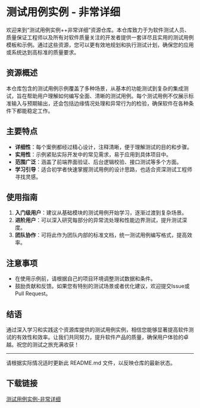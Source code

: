# 测试用例实例 - 非常详细

欢迎来到“测试用例实例++非常详细”资源仓库。本仓库致力于为软件测试人员、质量保证工程师以及所有对软件质量关注的开发者提供一套详尽且实用的测试用例模板和示例。通过这些资源，您可以更有效地规划和执行测试计划，确保您的应用或系统达到高标准的质量要求。

## 资源概述

本仓库包含的测试用例示例覆盖了多种场景，从基本的功能测试到复杂的集成测试，旨在帮助用户理解如何编写全面、清晰的测试用例。每个测试用例不仅展示标准输入与预期输出，还会包括边缘情况处理和异常行为的检验，确保软件在各种条件下都能稳定工作。

## 主要特点

- **详细性**：每个案例都经过精心设计，注释清晰，便于理解测试的目的和步骤。
- **实用性**：示例紧贴实际开发中的常见需求，易于应用到具体项目中。
- **范围广泛**：涵盖了前端界面验证、后台逻辑校验、接口测试等多个方面。
- **学习引导**：适合初学者快速掌握测试用例的设计思路，也适合资深测试工程师寻找灵感。

## 使用指南

1. **入门级用户**：建议从基础模块的测试用例开始学习，逐渐过渡到复杂场景。
2. **进阶用户**：可以深入研究每部分的异常流处理和性能边界测试，提升测试深度。
3. **团队协作**：可将此作为团队内部的标准文档，统一测试用例编写格式，提高效率。

## 注意事项

- 在使用示例前，请根据自己的项目环境调整测试数据和条件。
- 鼓励贡献和反馈。如果您有特别的测试场景或者优化建议，欢迎提交Issue或Pull Request。

## 结语

通过深入学习和实践这个资源库提供的测试用例实例，相信您能够显著提高软件测试的有效性和效率。让我们共同努力，提升软件产品的质量，确保用户体验的卓越。祝您的测试之旅充满收获！

---

请根据实际情况适时更新此 README.md 文件，以反映仓库的最新状态。

## 下载链接

[测试用例实例-非常详细](https://pan.quark.cn/s/e7e7f26b6a00)